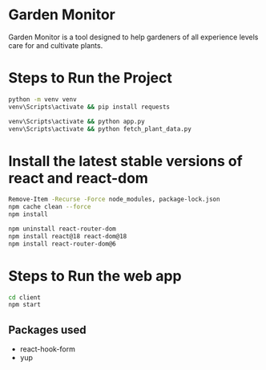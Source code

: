 # Garden Monitor

Garden Monitor is a tool designed to help gardeners of all experience levels care for and cultivate plants.

# Steps to Run the Project

```bash
python -m venv venv
venv\Scripts\activate && pip install requests

venv\Scripts\activate && python app.py
venv\Scripts\activate && python fetch_plant_data.py
```

# Install the latest stable versions of react and react-dom

```bash
Remove-Item -Recurse -Force node_modules, package-lock.json
npm cache clean --force
npm install

npm uninstall react-router-dom
npm install react@18 react-dom@18
npm install react-router-dom@6
```

# Steps to Run the web app

```bash
cd client
npm start
```

## Packages used

- react-hook-form
- yup
